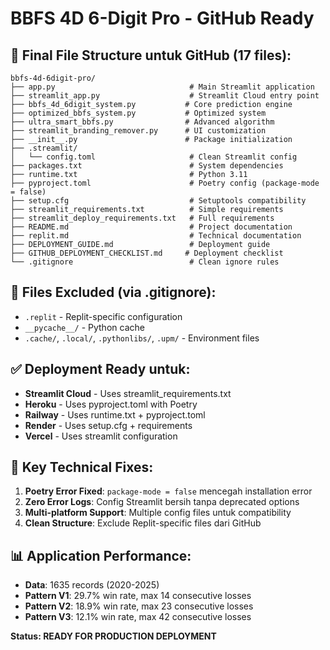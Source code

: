 # BBFS 4D 6-Digit Pro - GitHub Ready

## 📁 Final File Structure untuk GitHub (17 files):

```
bbfs-4d-6digit-pro/
├── app.py                              # Main Streamlit application
├── streamlit_app.py                    # Streamlit Cloud entry point
├── bbfs_4d_6digit_system.py           # Core prediction engine
├── optimized_bbfs_system.py           # Optimized system
├── ultra_smart_bbfs.py                # Advanced algorithm
├── streamlit_branding_remover.py      # UI customization
├── __init__.py                        # Package initialization
├── .streamlit/
│   └── config.toml                     # Clean Streamlit config
├── packages.txt                        # System dependencies
├── runtime.txt                         # Python 3.11
├── pyproject.toml                      # Poetry config (package-mode = false)
├── setup.cfg                           # Setuptools compatibility
├── streamlit_requirements.txt          # Simple requirements
├── streamlit_deploy_requirements.txt   # Full requirements
├── README.md                           # Project documentation
├── replit.md                           # Technical documentation
├── DEPLOYMENT_GUIDE.md                 # Deployment guide
├── GITHUB_DEPLOYMENT_CHECKLIST.md     # Deployment checklist
└── .gitignore                          # Clean ignore rules
```

## 🚫 Files Excluded (via .gitignore):
- `.replit` - Replit-specific configuration
- `__pycache__/` - Python cache
- `.cache/`, `.local/`, `.pythonlibs/`, `.upm/` - Environment files

## ✅ Deployment Ready untuk:
- **Streamlit Cloud** - Uses streamlit_requirements.txt
- **Heroku** - Uses pyproject.toml with Poetry
- **Railway** - Uses runtime.txt + pyproject.toml
- **Render** - Uses setup.cfg + requirements
- **Vercel** - Uses streamlit configuration

## 🔧 Key Technical Fixes:
1. **Poetry Error Fixed**: `package-mode = false` mencegah installation error
2. **Zero Error Logs**: Config Streamlit bersih tanpa deprecated options
3. **Multi-platform Support**: Multiple config files untuk compatibility
4. **Clean Structure**: Exclude Replit-specific files dari GitHub

## 📊 Application Performance:
- **Data**: 1635 records (2020-2025)
- **Pattern V1**: 29.7% win rate, max 14 consecutive losses
- **Pattern V2**: 18.9% win rate, max 23 consecutive losses  
- **Pattern V3**: 12.1% win rate, max 42 consecutive losses

**Status: READY FOR PRODUCTION DEPLOYMENT**